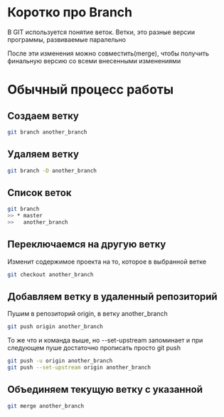 # Коротко про Branch
[aboutBranch]: #коротко-про-branch

В GIT используется понятие веток. Ветки, это разные версии программы, развиваемые паралельно

После эти изменения можно совместить(merge), чтобы получить финальную версию со всеми внесенными изменениями

# Обычный процесс работы
[usualProccess]: #обычный-процесс-работы

## Создаем ветку

````bash
git branch another_branch
````

## Удаляем ветку

````bash
git branch -D another_branch
````

## Список веток

````bash
git branch
>> * master
>>   another_branch
````

## Переключаемся на другую ветку

Изменит содержимое проекта на то, которое в выбранной ветке

````bash
git checkout another_branch
````

## Добавляем ветку в удаленный репозиторий

Пушим в репозиторий origin, в ветку another_branch

````bash
git push origin another_branch
````

То же что и команда выше, но --set-upstream запоминает и при следующем пуше достаточно прописать просто git push

````bash
git push -u origin another_branch
git push --set-upstream origin another_branch
````

## Объединяем текущую ветку с указанной

````bash
git merge another_branch
````
